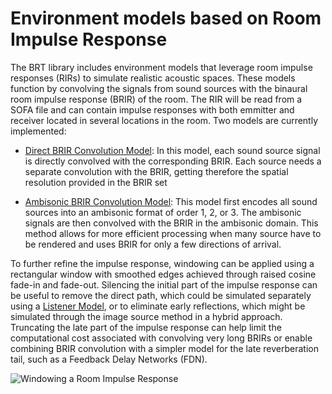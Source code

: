 # Environment models based on Room Impulse Response

The BRT library includes environment models that leverage room impulse responses (RIRs) to simulate realistic acoustic spaces. These models function by convolving the signals from sound sources with the binaural room impulse response (BRIR) of the room. The RIR will be read from a SOFA file and can contain impulse responses with both emmitter and receiver located in several locations in the room. Two models are currently implemented:

* [Direct BRIR Convolution Model](directBRIR.md): In this model, each sound source signal is directly convolved with the corresponding BRIR. Each source needs a separate convolution with the BRIR, getting therefore the spatial resolution provided in the BRIR set 

* [Ambisonic BRIR Convolution Model](ambisonicBRIR.md): This model first encodes all sound sources into an ambisonic format of order 1, 2, or 3. The ambisonic signals are then convolved with the BRIR in the ambisonic domain. This method allows for more efficient processing  when many source have to be rendered and uses BRIR for only a few directions of arrival.

To further refine the impulse response, windowing can be applied using a rectangular window with smoothed edges achieved through raised cosine fade-in and fade-out. Silencing the initial part of the impulse response can be useful to remove the direct path, which could be simulated separately using a [Listener Model](/BRT-Documentation/library/listener/models/), or to eliminate early reflections, which might be simulated through the image source method in a hybrid approach. Truncating the late part of the impulse response can help limit the computational cost associated with convolving very long BRIRs or enable combining BRIR convolution with a simpler model for the late reverberation tail, such as a Feedback Delay Networks (FDN).

![Windowing a Room Impulse Response](/BRT-Documentation/assets/windowing.bmp "Windowing a Room Impulse Response")
